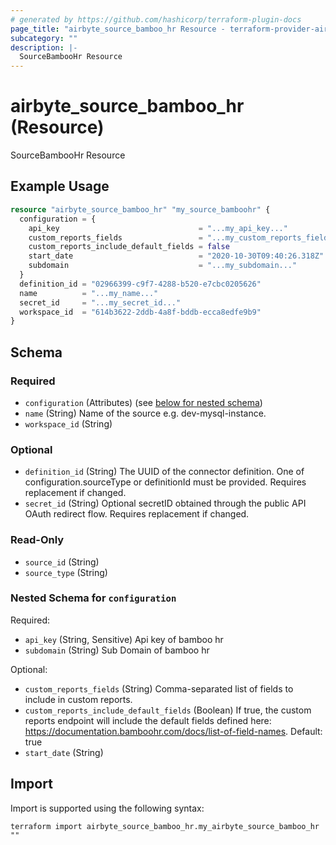 ```yaml
---
# generated by https://github.com/hashicorp/terraform-plugin-docs
page_title: "airbyte_source_bamboo_hr Resource - terraform-provider-airbyte"
subcategory: ""
description: |-
  SourceBambooHr Resource
---
```


# airbyte_source_bamboo_hr (Resource)

SourceBambooHr Resource

## Example Usage

```terraform
resource "airbyte_source_bamboo_hr" "my_source_bamboohr" {
  configuration = {
    api_key                               = "...my_api_key..."
    custom_reports_fields                 = "...my_custom_reports_fields..."
    custom_reports_include_default_fields = false
    start_date                            = "2020-10-30T09:40:26.318Z"
    subdomain                             = "...my_subdomain..."
  }
  definition_id = "02966399-c9f7-4288-b520-e7cbc0205626"
  name          = "...my_name..."
  secret_id     = "...my_secret_id..."
  workspace_id  = "614b3622-2ddb-4a8f-bddb-ecca8edfe9b9"
}
```

<!-- schema generated by tfplugindocs -->
## Schema

### Required

- `configuration` (Attributes) (see [below for nested schema](#nestedatt--configuration))
- `name` (String) Name of the source e.g. dev-mysql-instance.
- `workspace_id` (String)

### Optional

- `definition_id` (String) The UUID of the connector definition. One of configuration.sourceType or definitionId must be provided. Requires replacement if changed.
- `secret_id` (String) Optional secretID obtained through the public API OAuth redirect flow. Requires replacement if changed.

### Read-Only

- `source_id` (String)
- `source_type` (String)

<a id="nestedatt--configuration"></a>
### Nested Schema for `configuration`

Required:

- `api_key` (String, Sensitive) Api key of bamboo hr
- `subdomain` (String) Sub Domain of bamboo hr

Optional:

- `custom_reports_fields` (String) Comma-separated list of fields to include in custom reports.
- `custom_reports_include_default_fields` (Boolean) If true, the custom reports endpoint will include the default fields defined here: https://documentation.bamboohr.com/docs/list-of-field-names. Default: true
- `start_date` (String)

## Import

Import is supported using the following syntax:

```shell
terraform import airbyte_source_bamboo_hr.my_airbyte_source_bamboo_hr ""
```
